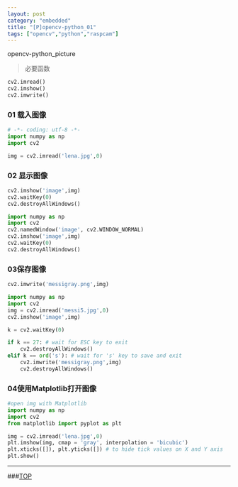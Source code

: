 ```yaml
---
layout: post
category: "embedded"
title: "[P]opencv-python_01"
tags: ["opencv","python","raspcam"]
---
```


<a name="top"></a>

opencv-python_picture

> 必要函数 

```python
cv2.imread()
cv2.imshow()
cv2.imwrite()
```

### 01 载入图像

```python
# -*- coding: utf-8 -*-
import numpy as np
import cv2

img = cv2.imread('lena.jpg',0)
```

### 02 显示图像

```python
cv2.imshow('image',img)
cv2.waitKey(0)
cv2.destroyAllWindows()
```

```python
import numpy as np
import cv2
cv2.namedWindow('image', cv2.WINDOW_NORMAL)
cv2.imshow('image',img)
cv2.waitKey(0)
cv2.destroyAllWindows()
```

### 03保存图像

```python
cv2.imwrite('messigray.png',img)
```

```python
import numpy as np
import cv2
img = cv2.imread('messi5.jpg',0)
cv2.imshow('image',img)

k = cv2.waitKey(0)

if k == 27: # wait for ESC key to exit
	cv2.destroyAllWindows()
elif k == ord('s'): # wait for 's' key to save and exit
	cv2.imwrite('messigray.png',img)
	cv2.destroyAllWindows()
```

### 04使用Matplotlib打开图像

```python
#open img with Matplotlib
import numpy as np
import cv2
from matplotlib import pyplot as plt

img = cv2.imread('lena.jpg',0)
plt.imshow(img, cmap = 'gray', interpolation = 'bicubic')
plt.xticks([]), plt.yticks([]) # to hide tick values on X and Y axis
plt.show()
```

- - - 

###[TOP](#top)
